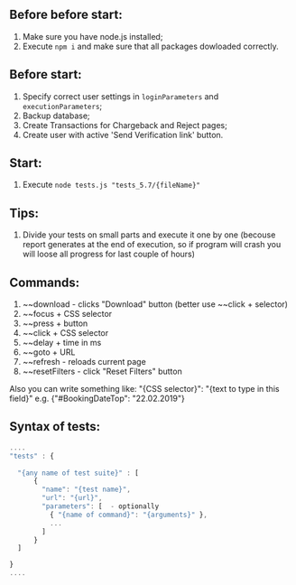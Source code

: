 ## Before before start:
1. Make sure you have node.js installed;
2. Execute `npm i` and make sure that all packages dowloaded correctly.

## Before start:
1. Specify correct user settings in `loginParameters` and `executionParameters`;
2. Backup database;
3. Create Transactions for Chargeback and Reject pages;
4. Create user with active 'Send Verification link' button.

## Start:
1. Execute `node tests.js "tests_5.7/{fileName}"`

## Tips:
1. Divide your tests on small parts and execute it one by one (becouse report generates at the end of execution, so if program will crash you will loose all progress for last couple of hours) 

## Commands:
1. ~~download - clicks "Download" button (better use ~~click + selector)
2. ~~focus + CSS selector
3. ~~press + button
4. ~~click + CSS selector
5. ~~delay + time in ms
6. ~~goto + URL
7. ~~refresh - reloads current page
8. ~~resetFilters - click "Reset Filters" button

Also you can write something like:
"{CSS selector}": "{text to type in this field}"
e.g. {"#BookingDateTop": "22.02.2019"}

## Syntax of tests:
```javascript
....
"tests" : {
  
  "{any name of test suite}" : [
      {
        "name": "{test name}",
        "url": "{url}",
        "parameters": [  - optionally
          { "{name of command}": "{arguments}" },
          ...
        ]
      }
  ]

}
....
```
